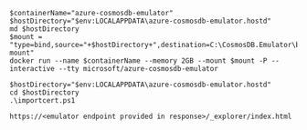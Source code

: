 ﻿````
$containerName="azure-cosmosdb-emulator"
$hostDirectory="$env:LOCALAPPDATA\azure-cosmosdb-emulator.hostd"
md $hostDirectory
$mount = "type=bind,source="+$hostDirectory+",destination=C:\CosmosDB.Emulator\bind-mount"
docker run --name $containerName --memory 2GB --mount $mount -P --interactive --tty microsoft/azure-cosmosdb-emulator
````

````
$hostDirectory="$env:LOCALAPPDATA\azure-cosmosdb-emulator.hostd"
cd $hostDirectory
.\importcert.ps1
````
`
https://<emulator endpoint provided in response>/_explorer/index.html
`
